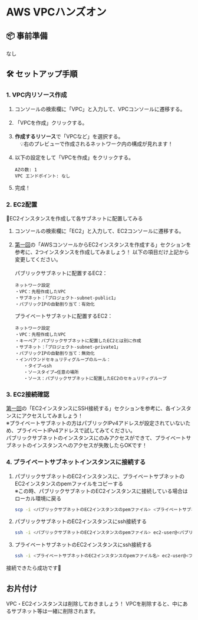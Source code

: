 # AWS VPCハンズオン

## 📦 事前準備
なし


## 🛠 セットアップ手順

### 1. VPC内リソース作成

1. コンソールの検索欄に「VPC」と入力して、VPCコンソールに遷移する。<br><br>
2. 「VPCを作成」クリックする。<br><br>
3. **作成するリソース**で「VPCなど」を選択する。  
　💡右のプレビューで作成されるネットワーク内の構成が見れます！<br><br>
4. 以下の設定をして「VPCを作成」をクリックする。<br>
   ```
   AZの数: 1  
   VPC エンドポイント: なし
   ```
5. 完成！

### 2. EC2配置
🌟EC2インスタンスを作成して各サブネットに配置してみる
1. コンソールの検索欄に「EC2」と入力して、EC2コンソールに遷移する。<br><br>
2. [第一回](https://github.com/bigdragon0610/jr-champions-ec2-tutorial?tab=readme-ov-file#aws%E3%82%B3%E3%83%B3%E3%82%BD%E3%83%BC%E3%83%AB%E3%81%8B%E3%82%89ec2%E3%82%A4%E3%83%B3%E3%82%B9%E3%82%BF%E3%83%B3%E3%82%B9%E3%82%92%E4%BD%9C%E6%88%90%E3%81%99%E3%82%8B)の「AWSコンソールからEC2インスタンスを作成する」セクションを参考に、2つインスタンスを作成してみましょう！
   以下の項目だけ上記から変更してください。<br><br>
   パブリックサブネットに配置するEC2：<br>
   ```
   ネットワーク設定
   ・VPC：先程作成したVPC
   ・サブネット：「プロジェクト-subnet-public1」
   ・パブリックIPの自動割り当て：有効化
   ```
   プライベートサブネットに配置するEC2：<br>
   ```
   ネットワーク設定
   ・VPC：先程作成したVPC
   ・キーペア：パブリックサブネットに配置したEC2とは別に作成
   ・サブネット：「プロジェクト-subnet-private1」
   ・パブリックIPの自動割り当て：無効化
   ・インバウンドセキュリティグループのルール：
   　　・タイプ→ssh
   　　・ソースタイプ→任意の場所
   　　・ソース：パブリックサブネットに配置したEC2のセキュリティグループ
   ```

### 3. EC2接続確認
[第一回](https://github.com/bigdragon0610/jr-champions-ec2-tutorial?tab=readme-ov-file#ec2%E3%82%A4%E3%83%B3%E3%82%B9%E3%82%BF%E3%83%B3%E3%82%B9%E3%81%ABssh%E6%8E%A5%E7%B6%9A%E3%81%99%E3%82%8B)の「EC2インスタンスにSSH接続する」セクションを参考に、各インスタンスにアクセスしてみましょう！  <br>
※プライベートサブネットの方はパブリックIPv4アドレスが設定されていないため、プライベートIPv4アドレスで試してみてください。<br>
パブリックサブネットのインスタンスにのみアクセスができて、プライベートサブネットのインスタンスへのアクセスが失敗したらOKです！

### 4. プライベートサブネットインスタンスに接続する
1. パブリックサブネットのEC2インスタンスに、プライベートサブネットのEC2インスタンスのpemファイルをコピーする  
   ※この時、パブリックサブネットのEC2インスタンスに接続している場合はローカル環境に戻る
   ```bash
   scp -i <パブリックサブネットのEC2インスタンスのpemファイル> <プライベートサブネットのEC2インスタンスのpemファイル> ec2-user@<パブリックサブネットのパブリックIPv4アドレス>:~/
   ```
2. パブリックサブネットのEC2インスタンスにssh接続する
   ```bash
   ssh -i <パブリックサブネットのEC2インスタンスのpemファイル> ec2-user@<パブリックサブネットのパブリックIPv4アドレス>
   ```
3. プライベートサブネットのEC2インスタンスにssh接続する
   ```bash
   ssh -i <プライベートサブネットのEC2インスタンスのpemファイル名> ec2-user@<プライベートサブネットのプライベートIPv4アドレス>
   ```
接続できたら成功です🎉

## お片付け
VPC・EC2インスタンスは削除しておきましょう！
VPCを削除すると、中にあるサブネット等は一緒に削除されます。
